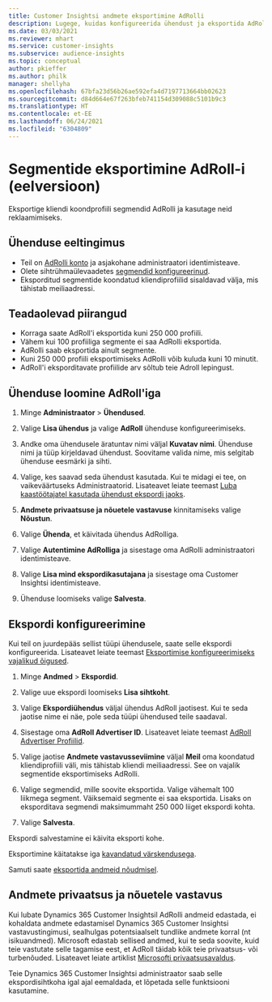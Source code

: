 ```yaml
---
title: Customer Insightsi andmete eksportimine AdRolli
description: Lugege, kuidas konfigureerida ühendust ja eksportida AdRoll-i.
ms.date: 03/03/2021
ms.reviewer: mhart
ms.service: customer-insights
ms.subservice: audience-insights
ms.topic: conceptual
author: pkieffer
ms.author: philk
manager: shellyha
ms.openlocfilehash: 67bfa23d56b26ae592efa4d7197713664bb02623
ms.sourcegitcommit: d84d664e67f263bfeb741154d309088c5101b9c3
ms.translationtype: HT
ms.contentlocale: et-EE
ms.lasthandoff: 06/24/2021
ms.locfileid: "6304809"
---
```

# <a name="export-segments-to-adroll-preview"></a>Segmentide eksportimine AdRoll-i (eelversioon)

Eksportige kliendi koondprofiili segmendid AdRolli ja kasutage neid reklaamimiseks. 

## <a name="prerequisites-for-a-connection"></a>Ühenduse eeltingimus

-   Teil on [AdRolli konto](https://www.adroll.com/) ja asjakohane administraatori identimisteave.
-   Olete sihtrühmaülevaadetes [segmendid konfigureerinud](segments.md).
-   Eksporditud segmentide koondatud kliendiprofiilid sisaldavad välja, mis tähistab meiliaadressi.

## <a name="known-limitations"></a>Teadaolevad piirangud

- Korraga saate AdRoll'i eksportida kuni 250 000 profiili.
- Vähem kui 100 profiiliga segmente ei saa AdRolli eksportida. 
- AdRolli saab eksportida ainult segmente.
- Kuni 250 000 profiili eksportimiseks AdRolli võib kuluda kuni 10 minutit. 
- AdRoll'i eksporditavate profiilide arv sõltub teie Adroll lepingust.

## <a name="set-up-connection-to-adroll"></a>Ühenduse loomine AdRoll'iga

1. Minge **Administraator** > **Ühendused**.

1. Valige **Lisa ühendus** ja valige **AdRoll** ühenduse konfigureerimiseks.

1. Andke oma ühendusele äratuntav nimi väljal **Kuvatav nimi**. Ühenduse nimi ja tüüp kirjeldavad ühendust. Soovitame valida nime, mis selgitab ühenduse eesmärki ja sihti.

1. Valige, kes saavad seda ühendust kasutada. Kui te midagi ei tee, on vaikeväärtuseks Administraatorid. Lisateavet leiate teemast [Luba kaastöötajatel kasutada ühendust ekspordi jaoks](connections.md#allow-contributors-to-use-a-connection-for-exports).

1. **Andmete privaatsuse ja nõuetele vastavuse** kinnitamiseks valige **Nõustun**.

1. Valige **Ühenda**, et käivitada ühendus AdRolliga.

1. Valige **Autentimine AdRolliga** ja sisestage oma AdRolli administraatori identimisteave. 

1. Valige **Lisa mind ekspordikasutajana** ja sisestage oma Customer Insightsi identimisteave.

1. Ühenduse loomiseks valige **Salvesta**.

## <a name="configure-an-export"></a>Ekspordi konfigureerimine

Kui teil on juurdepääs sellist tüüpi ühendusele, saate selle ekspordi konfigureerida. Lisateavet leiate teemast [Eksportimise konfigureerimiseks vajalikud õigused](export-destinations.md#set-up-a-new-export).

1. Minge **Andmed** > **Ekspordid**.

1. Valige uue ekspordi loomiseks **Lisa sihtkoht**.

1. Valige **Ekspordiühendus** väljal ühendus AdRoll jaotisest. Kui te seda jaotise nime ei näe, pole seda tüüpi ühendused teile saadaval.

1. Sisestage oma **AdRoll Advertiser ID**. Lisateavet leiate teemast [AdRoll Advertiser Profiilid](https://help.adroll.com/hc/articles/212011838-Advertiser-Profiles).

3. Valige jaotise **Andmete vastavusseviimine** väljal **Meil** oma koondatud kliendiprofiili väli, mis tähistab kliendi meiliaadressi. See on vajalik segmentide eksportimiseks AdRolli.

1. Valige segmendid, mille soovite eksportida. Valige vähemalt 100 liikmega segment. Väiksemaid segmente ei saa eksportida. Lisaks on eksporditava segmendi maksimummaht 250 000 liiget ekspordi kohta. 

1. Valige **Salvesta**.

Ekspordi salvestamine ei käivita eksporti kohe.

Eksportimine käitatakse iga [kavandatud värskendusega](system.md#schedule-tab). 

Samuti saate [eksportida andmeid nõudmisel](export-destinations.md#run-exports-on-demand). 


## <a name="data-privacy-and-compliance"></a>Andmete privaatsus ja nõuetele vastavus

Kui lubate Dynamics 365 Customer Insightsil AdRolli andmeid edastada, ei kohaldata andmete edastamisel Dynamics 365 Customer Insightsi vastavustingimusi, sealhulgas potentsiaalselt tundlike andmete korral (nt isikuandmed). Microsoft edastab sellised andmed, kui te seda soovite, kuid teie vastutate selle tagamise eest, et AdRoll täidab kõik teie privaatsus- või turbenõuded. Lisateavet leiate artiklist [Microsofti privaatsusavaldus](https://go.microsoft.com/fwlink/?linkid=396732).

Teie Dynamics 365 Customer Insightsi administraator saab selle ekspordisihtkoha igal ajal eemaldada, et lõpetada selle funktsiooni kasutamine.
